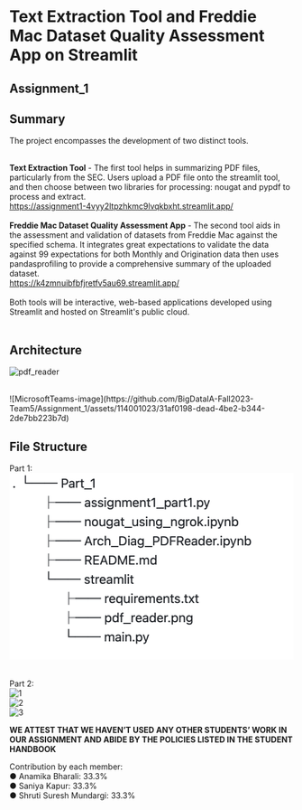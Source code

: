 # Text Extraction Tool and Freddie Mac Dataset Quality Assessment App on Streamlit

## Assignment_1

## Summary
The project encompasses the development of two distinct tools. <br>
<br>

**Text Extraction Tool** - The first tool helps in summarizing PDF files, particularly from the SEC. Users upload a PDF file onto the streamlit tool, and then choose between two libraries for processing: nougat and pypdf to process and extract. <br>
https://assignment1-4vyy2ltpzhkmc9lvqkbxht.streamlit.app/ <br>
<br>
**Freddie Mac Dataset Quality Assessment App** - The second tool aids in the assessment and validation of datasets from Freddie Mac against the specified schema. It integrates great expectations to validate the data against 99 expectations for both Monthly and Origination data then uses pandasprofiling to provide a comprehensive summary of the uploaded dataset.<br>
https://k4zmnuibfbfjretfv5au69.streamlit.app/<br>
<br>
Both tools will be interactive, web-based applications developed using Streamlit and hosted on Streamlit's public cloud.
<br>
<br>
## Architecture
![pdf_reader](https://github.com/BigDataIA-Fall2023-Team5/Assignment_1/assets/114001023/edef315d-a522-4445-8a3d-aaa04b44b193)

<br>
![MicrosoftTeams-image](https://github.com/BigDataIA-Fall2023-Team5/Assignment_1/assets/114001023/31af0198-dead-4be2-b344-2de7bb223b7d)

## File Structure
Part 1: <br>
![Alt text](part1.png)

<br>
Part 2: <br>
<img width="540" alt="1" src="https://github.com/BigDataIA-Fall2023-Team5/Assignment_1/assets/114001023/efd510d5-64ad-4bb1-8ee6-5d0b6d45691f">

<br>
<img width="544" alt="2" src="https://github.com/BigDataIA-Fall2023-Team5/Assignment_1/assets/114001023/460030ef-c8f6-40e5-927f-75a4925126a1">

<br>
<img width="545" alt="3" src="https://github.com/BigDataIA-Fall2023-Team5/Assignment_1/assets/114001023/314f0ddd-3f8a-4b04-a4f4-2f6926c889fd">

<br>



**WE ATTEST THAT WE HAVEN’T USED ANY OTHER STUDENTS’ WORK IN OUR ASSIGNMENT AND ABIDE BY THE POLICIES LISTED IN THE STUDENT HANDBOOK**<br>

Contribution by each member:<br>
  ● Anamika Bharali: 33.3%<br>
  ● Saniya Kapur: 33.3%<br>
  ● Shruti Suresh Mundargi: 33.3%

